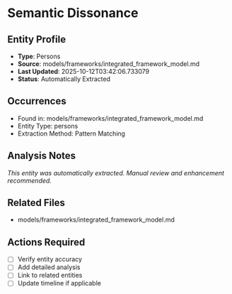# Semantic Dissonance

## Entity Profile
- **Type**: Persons
- **Source**: models/frameworks/integrated_framework_model.md
- **Last Updated**: 2025-10-12T03:42:06.733079
- **Status**: Automatically Extracted

## Occurrences
- Found in: models/frameworks/integrated_framework_model.md
- Entity Type: persons
- Extraction Method: Pattern Matching

## Analysis Notes
*This entity was automatically extracted. Manual review and enhancement recommended.*

## Related Files
- models/frameworks/integrated_framework_model.md

## Actions Required
- [ ] Verify entity accuracy
- [ ] Add detailed analysis
- [ ] Link to related entities
- [ ] Update timeline if applicable

